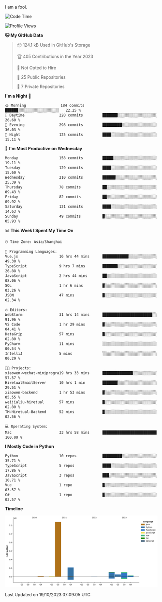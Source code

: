 I am a fool.

<!--START_SECTION:waka-->
![Code Time](http://img.shields.io/badge/Code%20Time-801%20hrs-blue)

![Profile Views](http://img.shields.io/badge/Profile%20Views-0-blue)

**🐱 My GitHub Data** 

> 📦 124.1 kB Used in GitHub's Storage 
 > 
> 🏆 405 Contributions in the Year 2023
 > 
> 🚫 Not Opted to Hire
 > 
> 📜 25 Public Repositories 
 > 
> 🔑 7 Private Repositories 
 > 
**I'm a Night 🦉** 

```text
🌞 Morning                184 commits         ██████░░░░░░░░░░░░░░░░░░░   22.25 % 
🌆 Daytime                220 commits         ███████░░░░░░░░░░░░░░░░░░   26.60 % 
🌃 Evening                298 commits         █████████░░░░░░░░░░░░░░░░   36.03 % 
🌙 Night                  125 commits         ████░░░░░░░░░░░░░░░░░░░░░   15.11 % 
```
📅 **I'm Most Productive on Wednesday** 

```text
Monday                   158 commits         █████░░░░░░░░░░░░░░░░░░░░   19.11 % 
Tuesday                  129 commits         ████░░░░░░░░░░░░░░░░░░░░░   15.60 % 
Wednesday                210 commits         ██████░░░░░░░░░░░░░░░░░░░   25.39 % 
Thursday                 78 commits          ██░░░░░░░░░░░░░░░░░░░░░░░   09.43 % 
Friday                   82 commits          ██░░░░░░░░░░░░░░░░░░░░░░░   09.92 % 
Saturday                 121 commits         ████░░░░░░░░░░░░░░░░░░░░░   14.63 % 
Sunday                   49 commits          █░░░░░░░░░░░░░░░░░░░░░░░░   05.93 % 
```


📊 **This Week I Spent My Time On** 

```text
🕑︎ Time Zone: Asia/Shanghai

💬 Programming Languages: 
Vue.js                   16 hrs 44 mins      ████████████░░░░░░░░░░░░░   49.30 % 
TypeScript               9 hrs 7 mins        ███████░░░░░░░░░░░░░░░░░░   26.88 % 
JavaScript               2 hrs 44 mins       ██░░░░░░░░░░░░░░░░░░░░░░░   08.06 % 
SQL                      1 hr 6 mins         █░░░░░░░░░░░░░░░░░░░░░░░░   03.26 % 
JSON                     47 mins             █░░░░░░░░░░░░░░░░░░░░░░░░   02.34 % 

🔥 Editors: 
WebStorm                 31 hrs 14 mins      ███████████████████████░░   91.96 % 
VS Code                  1 hr 29 mins        █░░░░░░░░░░░░░░░░░░░░░░░░   04.41 % 
DataGrip                 57 mins             █░░░░░░░░░░░░░░░░░░░░░░░░   02.80 % 
PyCharm                  11 mins             ░░░░░░░░░░░░░░░░░░░░░░░░░   00.54 % 
IntelliJ                 5 mins              ░░░░░░░░░░░░░░░░░░░░░░░░░   00.29 % 

🐱‍💻 Projects: 
xiaowen-wechat-miniprogra19 hrs 33 mins      ██████████████░░░░░░░░░░░   57.57 % 
HiretualEmailServer      10 hrs 1 min        ███████░░░░░░░░░░░░░░░░░░   29.51 % 
xiaowen-backend          1 hr 53 mins        █░░░░░░░░░░░░░░░░░░░░░░░░   05.55 % 
weijialiu-hiretual       57 mins             █░░░░░░░░░░░░░░░░░░░░░░░░   02.80 % 
TM-Hiretual-Backend      52 mins             █░░░░░░░░░░░░░░░░░░░░░░░░   02.56 % 

💻 Operating System: 
Mac                      33 hrs 58 mins      █████████████████████████   100.00 % 
```

**I Mostly Code in Python** 

```text
Python                   10 repos            █████████░░░░░░░░░░░░░░░░   35.71 % 
TypeScript               5 repos             ████░░░░░░░░░░░░░░░░░░░░░   17.86 % 
JavaScript               3 repos             ███░░░░░░░░░░░░░░░░░░░░░░   10.71 % 
Vue                      1 repo              █░░░░░░░░░░░░░░░░░░░░░░░░   03.57 % 
C#                       1 repo              █░░░░░░░░░░░░░░░░░░░░░░░░   03.57 % 
```



**Timeline**

![Lines of Code chart](https://raw.githubusercontent.com/VeejaLiu/VeejaLiu/master/assets/bar_graph.png)


 Last Updated on 19/10/2023 07:09:05 UTC
<!--END_SECTION:waka-->
